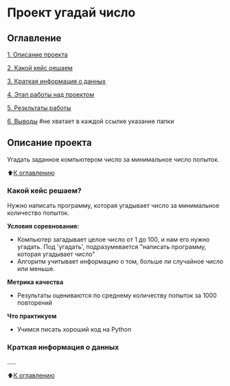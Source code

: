# Проект угадай число 

## Оглавление 
[1. Описание проекта](https://github.com/ilyaKo2020/Data_Science/blob/main/README.md#Описание-проекта)

[2. Какой кейс решаем](https://github.com/ilyaKo2020/Data_Science/blob/main/README.md#Какой-кейс-решаем) 

[3. Краткая информация о данных](https://github.com/ilyaKo2020/Data_Science/blob/main/README.md#Условия-соревнования)

[4. Этап работы над проектом](https://github.com/ilyaKo2020/Data_Scienc/blob/main/README.md#)

[5. Резкльтаты работы](https://github.com/ilyaKo2020/Data_Scienc/blob/main/README.md#)

[6. Выводы](https://github.com/ilyaKo2020/Data_Scienc/blob/main/README.md#)
#не хватает в каждой ссылке указание папки 

## Описание проекта 
Угадать заданное компьютером число за минимальное число попыток.

:arrow_up:[К оглавлению](https://github.com/ilyaKo2020/Data_Scienc/md#Оглавление)

### Какой кейс решаем?
Нужно написать программу, которая угадывает число за минимальное количество попыток.

**Условия соревнования:**
- Компьютер загадывает целое число от 1 до 100, и нам его нужно угадать. Под 'угадать',  подразумевается "написать программу, которая угадывает число"
- Алгоритм учитывает информацию о том, больше ли случайное число или меньше.

**Метрика качества**
- Результаты оцениваются по среднему количеству попыток за 1000 повторений

**Что практикуем**
- Учимся писать хороший код на Python

### Краткая информация о данных
.....

:arrow_up:[К оглавлению](https://github.com/ilyaKo2020/Data_Scienc/README.md#Оглавление)